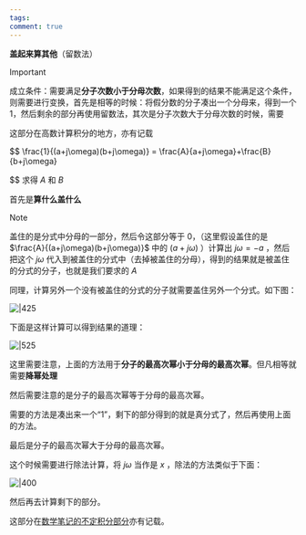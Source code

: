```yaml
---
tags: 
comment: true
---
```

**盖起来算其他**（留数法）

> [!important]
> 成立条件：需要满足**分子次数小于分母次数**，如果得到的结果不能满足这个条件，则需要进行变换，首先是相等的时候：将假分数的分子凑出一个分母来，得到一个 1，然后剩余的部分再使用留数法，其次是分子次数大于分母次数的时候，需要
> 
> 这部分在高数计算积分的地方，亦有记载
> 
> 

$$
\frac{1}{(a+j\omega)(b+j\omega)} = \frac{A}{a+j\omega}+\frac{B}{b+j\omega}

$$
求得 $A$ 和 $B$

首先是**算什么盖什么**

> [!note]
> 盖住的是分式中分母的一部分，然后令这部分等于 0，（这里假设盖住的是 $\frac{A}{(a+j\omega)(b+j\omega)}$ 中的 $(a+j\omega)$ ）计算出 $j\omega = -a$ ，然后把这个 $j\omega$ 代入到被盖住的分式中（去掉被盖住的分母），得到的结果就是被盖住的分式的分子，也就是我们要求的 $A$

同理，计算另外一个没有被盖住的分式的分子就需要盖住另外一个分式。如下图：

![|425](https://picture-typora.obs.cn-north-4.myhuaweicloud.com/images/Pasted%20image%2020250211202528.png)

下面是这样计算可以得到结果的道理：

![|525](https://picture-typora.obs.cn-north-4.myhuaweicloud.com/images/Pasted%20image%2020250211202823.png)

这里需要注意，上面的方法用于**分子的最高次幂小于分母的最高次幂**。但凡相等就需要**降幂处理**

然后需要注意的是分子的最高次幂等于分母的最高次幂。

需要的方法是凑出来一个“1”，剩下的部分得到的就是真分式了，然后再使用上面的方法。

最后是分子的最高次幂大于分母的最高次幂。

这个时候需要进行除法计算，将 $j\omega$ 当作是 $x$ ，除法的方法类似于下面：

![|400](https://picture-typora.obs.cn-north-4.myhuaweicloud.com/images/Pasted%20image%2020250211220447.png)

然后再去计算剩下的部分。

这部分在[数学笔记的不定积分部分](../数学笔记/积分相关问题/不定积分%20-%20有理函数的积分.md#有理函数的不定积分)亦有记载。
